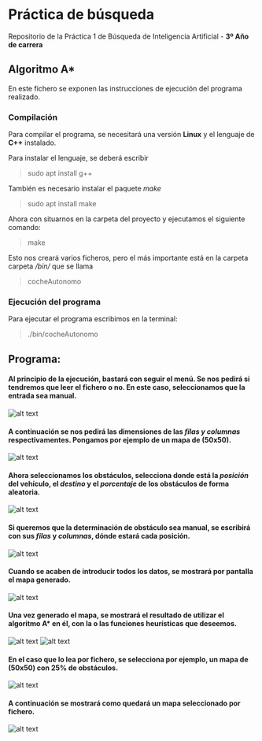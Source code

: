 # Práctica de búsqueda

Repositorio de la Práctica 1 de Búsqueda de Inteligencia Artificial - **3º Año de carrera**

## Algoritmo A*

En este fichero se exponen las instrucciones de ejecución del programa realizado.

### Compilación
Para compilar el programa, se necesitará una versión **Linux** y el lenguaje de **C++** instalado. 

Para instalar el lenguaje, se deberá escribir
> sudo apt install g++

También es necesario instalar el paquete *make*

> sudo apt install make

Ahora con situarnos en la carpeta del proyecto y ejecutamos el siguiente comando:

> make

Esto nos creará varios ficheros, pero el más importante está en la carpeta carpeta */bin/* que se llama 

> cocheAutonomo

### Ejecución del programa
Para ejecutar el programa escribimos en la terminal:
> ./bin/cocheAutonomo

## Programa:
#### Al principio de la ejecución, bastará con seguir el menú. Se nos pedirá si tendremos que leer el fichero o no. En este caso, seleccionamos que la entrada sea manual.
![alt text](https://raw.githubusercontent.com/alu0101128894/Arbol-Busqueda-IA/main/img/leer_fichero_no.png)

#### A continuación se nos pedirá las dimensiones de las *filas y columnas* respectivamentes. Pongamos por ejemplo de un mapa de (50x50).
![alt text](https://raw.githubusercontent.com/alu0101128894/Arbol-Busqueda-IA/main/img/dimensiones.png)

#### Ahora seleccionamos los obstáculos, selecciona donde está la *posición* del vehículo, el *destino* y el *porcentaje* de los obstáculos de forma aleatoria.
![alt text](https://raw.githubusercontent.com/alu0101128894/Arbol-Busqueda-IA/main/img/vehiculo_aleatorio.png)

#### Si queremos que la determinación de obstáculo sea manual, se escribirá con sus *filas* y *columnas*, dónde estará cada posición.
![alt text](https://raw.githubusercontent.com/alu0101128894/Arbol-Busqueda-IA/main/img/vehiculo_manual.png)

#### Cuando se acaben de introducir todos los datos, se mostrará por pantalla el mapa generado.
![alt text](https://raw.githubusercontent.com/alu0101128894/Arbol-Busqueda-IA/main/img/imprimir_tabla.png)

#### Una vez generado el mapa, se mostrará el resultado de utilizar el algoritmo A* en él, con la o las funciones heurísticas que deseemos.
![alt text](https://raw.githubusercontent.com/alu0101128894/Arbol-Busqueda-IA/main/img/funcion_heuristica.png)
![alt text](https://github.com/alu0101128894/Arbol-Busqueda-IA/blob/main/img/tabla_existe.png)

#### En el caso que lo lea por fichero, se selecciona por ejemplo, un mapa de (50x50) con 25% de obstáculos.
![alt text](https://raw.githubusercontent.com/alu0101128894/Arbol-Busqueda-IA/main/img/leer_fichero_si.png)

#### A continuación se mostrará como quedará un mapa seleccionado por fichero.
![alt text](https://github.com/alu0101128894/Arbol-Busqueda-IA/blob/main/img/tabla-50x50-25.png)
